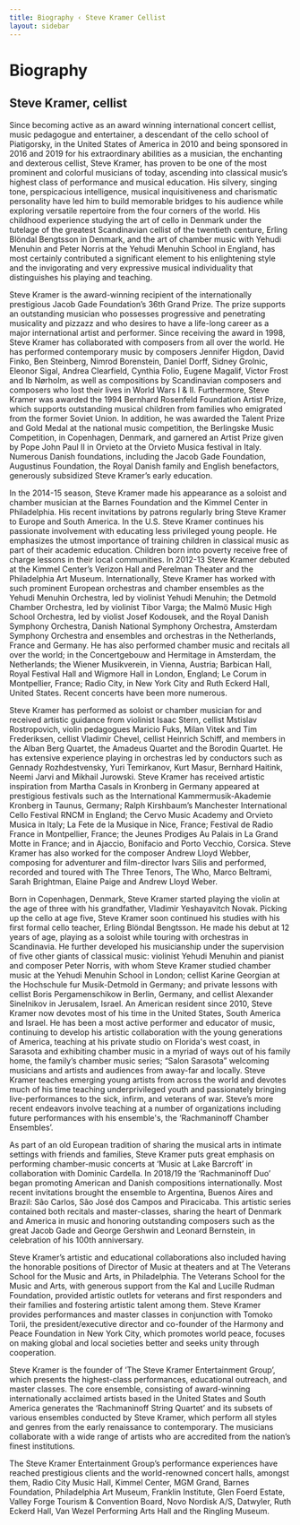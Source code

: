```yaml
---
title: Biography ‹ Steve Kramer Cellist
layout: sidebar
---
```


# Biography
## Steve Kramer, cellist


Since becoming active as an award winning international concert cellist, music pedagogue and entertainer, a descendant of the cello school of Piatigorsky, in the United States of America in 2010 and being sponsored in 2016 and 2019 for his extraordinary abilities as a musician, the enchanting and dexterous cellist, Steve Kramer, has proven to be one of the most prominent and colorful musicians of today, ascending into classical music’s highest class of performance and musical education. His silvery, singing tone, perspicacious intelligence, musical inquisitiveness and charismatic personality have led him to build memorable bridges to his audience while exploring versatile repertoire from the four corners of the world. His childhood experience studying the art of cello in Denmark under the tutelage of the greatest Scandinavian cellist of the twentieth centure, Erling Blöndal Bengtsson in Denmark, and the art of chamber music with Yehudi Menuhin and Peter Norris at the Yehudi Menuhin School in England, has most certainly contributed a significant element to his enlightening style and the invigorating and very expressive musical individuality that distinguishes his playing and teaching.

Steve Kramer is the award-winning recipient of the internationally prestigious Jacob Gade Foundation’s 36th Grand Prize. The prize supports an outstanding musician who possesses progressive and penetrating musicality and pizzazz and who desires to have a life-long career as a major international artist and performer. Since receiving the award in 1998, Steve Kramer has collaborated with composers from all over the world. He has performed contemporary music by composers Jennifer Higdon, David Finko, Ben Steinberg, Nimrod Borenstein, Daniel Dorff, Sidney Grolnic, Eleonor Sigal, Andrea Clearfield, Cynthia Folio, Eugene Magalif, Victor Frost and Ib Nørholm, as well as compositions by Scandinavian composers and composers who lost their lives in World Wars I & II. Furthermore, Steve Kramer was awarded the 1994 Bernhard Rosenfeld Foundation Artist Prize, which supports outstanding musical children from families who emigrated from the former Soviet Union. In addition, he was awarded the Talent Prize and Gold Medal at the national music competition, the Berlingske Music Competition, in Copenhagen, Denmark, and garnered an Artist Prize given by Pope John Paul II in Orvieto at the Orvieto Musica festival in Italy. Numerous Danish foundations, including the Jacob Gade Foundation, Augustinus Foundation, the Royal Danish family and English benefactors, generously subsidized Steve Kramer’s early education.

In the 2014-15 season, Steve Kramer made his appearance as a soloist and chamber musician at the Barnes Foundation and the Kimmel Center in Philadelphia. His recent invitations by patrons regularly bring Steve Kramer to Europe and South America. In the U.S. Steve Kramer continues his passionate involvement with educating less privileged young people. He emphasizes the utmost importance of training children in classical music as part of their academic education. Children born into poverty receive free of charge lessons in their local communities. In 2012-13 Steve Kramer debuted at the Kimmel Center’s Verizon Hall and Perelman Theater and the Philadelphia Art Museum. Internationally, Steve Kramer has worked with such prominent European orchestras and chamber ensembles as the Yehudi Menuhin Orchestra, led by violinist Yehudi Menuhin; the Detmold Chamber Orchestra, led by violinist Tibor Varga; the Malmö Music High School Orchestra, led by violist Josef Kodousek, and the Royal Danish Symphony Orchestra, Danish National Symphony Orchestra, Amsterdam Symphony Orchestra and ensembles and orchestras in the Netherlands, France and Germany. He has also performed chamber music and recitals all over the world; in the Concertgebouw and Hermitage in Amsterdam, the Netherlands; the Wiener Musikverein, in Vienna, Austria; Barbican Hall, Royal Festival Hall and Wigmore Hall in London, England; Le Corum in Montpellier, France; Radio City, in New York City and Ruth Eckerd Hall, United States. Recent concerts have been more numerous.   

Steve Kramer has performed as soloist or chamber musician for and received artistic guidance from violinist Isaac Stern, cellist Mstislav Rostropovich, violin pedagogues Maricio Fuks, Milan Vitek and Tim Frederiksen, cellist Vladimir Chevel, cellist Heinrich Schiff, and members in the Alban Berg Quartet, the Amadeus Quartet and the Borodin Quartet. He has extensive experience playing in orchestras led by conductors such as Gennady Rozhdestvensky, Yuri Temirkanov, Kurt Masur, Bernhard Haitink, Neemi Jarvi and Mikhail Jurowski. Steve Kramer has received artistic inspiration from Martha Casals in Kronberg in Germany appeared at prestigious festivals such as the International Kammermusik-Akademie Kronberg in Taunus, Germany; Ralph Kirshbaum’s Manchester International Cello Festival RNCM in England; the Cervo Music Academy and Orvieto Musica in Italy; La Fete de la Musique in Nice, France; Festival de Radio France in Montpellier, France; the Jeunes Prodiges Au Palais in La Grand Motte in France; and in Ajaccio, Bonifacio and Porto Vecchio, Corsica. Steve Kramer has also worked for the composer Andrew Lloyd Webber, composing for adventurer and film-director Ivars Silis and performed, recorded and toured with The Three Tenors, The Who, Marco Beltrami, Sarah Brightman, Elaine Paige and Andrew Lloyd Weber.

Born in Copenhagen, Denmark, Steve Kramer started playing the violin at the age of three with his grandfather, Vladimir Yeshayavitch Novak. Picking up the cello at age five, Steve Kramer soon continued his studies with his first formal cello teacher, Erling Blöndal Bengtsson. He made his debut at 12 years of age, playing as a soloist while touring with orchestras in Scandinavia. He further developed his musicianship under the supervision of five other giants of classical music: violinist Yehudi Menuhin and pianist and composer Peter Norris, with whom Steve Kramer studied chamber music at the Yehudi Menuhin School in London; cellist Karine Georgian at the Hochschule fur Musik-Detmold in Germany; and private lessons with cellist Boris Pergamenschikow in Berlin, Germany, and cellist Alexander Sinelnikov in Jerusalem, Israel. An American resident since 2010, Steve Kramer now devotes most of his time in the United States, South America and Israel. He has been a most active performer and educator of music, continuing to develop his artistic collaboration with the young generations of America, teaching at his private studio on Florida's west coast, in Sarasota and exhibiting chamber music in a myriad of ways out of his family home, the family’s chamber music series; “Salon Sarasota” welcoming musicians and artists and audiences from away-far and locally. Steve Kramer teaches emerging young artists from across the world and devotes much of his time teaching underprivileged youth and passionately bringing live-performances to the sick, infirm, and veterans of war. Steve’s more recent endeavors involve teaching at a number of organizations including future performances with his ensemble's, the ‘Rachmaninoff Chamber Ensembles’.

As part of an old European tradition of sharing the musical arts in intimate settings with friends and families, Steve Kramer puts great emphasis on performing chamber-music concerts at ‘Music at Lake Barcroft’ in collaboration with Dominic Cardella. In 2018/19 the ‘Rachmaninoff Duo’ began promoting American and Danish compositions internationally. Most recent invitations brought the ensemble to Argentina, Buenos Aires and Brazil: São Carlos, São José dos Campos and Piracicaba. This artistic series contained both recitals and master-classes, sharing the heart of Denmark and America in music and honoring outstanding composers such as the great Jacob Gade and George Gershwin and Leonard Bernstein, in celebration of his 100th anniversary.

Steve Kramer’s artistic and educational collaborations also included having the honorable positions of Director of Music at theaters and at The Veterans School for the Music and Arts, in Philadelphia. The Veterans School for the Music and Arts, with generous support from the Kal and Lucille Rudman Foundation, provided artistic outlets for veterans and first responders and their families and fostering artistic talent among them. Steve Kramer provides performances and master classes in conjunction with Tomoko Torii, the president/executive director and co-founder of the Harmony and Peace Foundation in New York City, which promotes world peace, focuses on making global and local societies better and seeks unity through cooperation.

Steve Kramer is the founder of ‘The Steve Kramer Entertainment Group’, which presents the highest-class performances, educational outreach, and master classes. The core ensemble, consisting of award-winning internationally acclaimed artists based in the United States and South America generates the ‘Rachmaninoff String Quartet’ and its subsets of various ensembles conducted by Steve Kramer, which perform all styles and genres from the early renaissance to contemporary. The musicians collaborate with a wide range of artists who are accredited from the nation’s finest institutions.

The Steve Kramer Entertainment Group’s performance experiences have reached prestigious clients and the world-renowned concert halls, amongst them, Radio City Music Hall, Kimmel Center, MGM Grand, Barnes Foundation, Philadelphia Art Museum, Franklin Institute, Glen Foerd Estate, Valley Forge Tourism & Convention Board, Novo Nordisk A/S, Datwyler, Ruth Eckerd Hall, Van Wezel Performing Arts Hall and the Ringling Museum.

